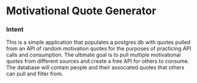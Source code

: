 # Motivational Quote Generator
### Intent
This is a simple application that populates a postgres db with quotes pulled from an API of random motivation quotes for the purposes of practicing API calls and consumption. The ultimate goal is to pull multiple motivational quotes from different sources and create a free API for others to consume. The database will contain people and their associated quotes that others can pull and filter from.
